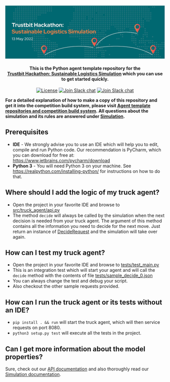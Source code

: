 <p align="center">
  <a href="https://www.bitmovin.com">
    <img alt="Trustbit Hackathon: Sustainable Logistics Simulation" src="images/header.jpeg" >
  </a>

  <h4 align="center">This is the <b>Python</b> agent template repository for the <br><a href="https://trustbit.tech/hackathon" target="_blank">Trustbit Hackathon: Sustainable Logistics Simulation</a> which you can use to get started quickly.</h4>

  <p align="center">
    <a href="LICENSE"><img src="https://img.shields.io/badge/License-MIT-yellow.svg" alt="License"></img></a>
        <a href="https://trustbit.tech"><img src="https://img.shields.io/badge/Organizer-Trustbit-%23006871" alt="Join Slack chat"></img></a>
    <a href="https://join.slack.com/t/trustbitsusta-vl26615/shared_invite/zt-17i36qlc1-h6L0GsJov2gPLLSYFaqNmw"><img src="https://img.shields.io/badge/Slack-join%20chat-green" alt="Join Slack chat"></img></a>
  </p>
</p>

**For a detailed explanation of how to make a copy of this repository and get it into the competition build system, please visit [Agent template repositories and competition build system](https://github.com/trustbit/logistic-hackathon-public#3-create-a-new-ssh-key-for-the-competition-build-system). All questions about the simulation and its rules are answered under [Simulation](https://github.com/trustbit/logistic-hackathon-public#simulation).**

## Prerequisites
- **IDE** - We strongly advise you to use an IDE which will help you to edit, compile and run Python code. Our recommendation is PyCharm, which you can download for free at: https://www.jetbrains.com/pycharm/download
- **Python 3** - You will need Python 3 on your machine. See https://realpython.com/installing-python/ for instructions on how to do that.

## Where should I add the logic of my truck agent?
- Open the project in your favorite IDE and browse to [src/truck_agent/api.py](src/truck_agent/api.py)
- The method `decide` will always be called by the simulation when the next decision is needed from your truck agent. The argument of this method contains all the information you need to decide for the next move. Just return an instance of [DecideRequest](src/truck_agent/api.py) and the simulation will take over again.

## How can I test my truck agent?
- Open the project in your favorite IDE and browse to [tests/test_main.py](tests/test_main.py)
- This is an integration test which will start your agent and will call the `decide` method with the contents of file [tests/sample_decide_0.json](tests/sample_decide_0.json)
- You can always change the test and debug your script.
- Also checkout the other sample requests provided.

## How can I run the truck agent or its tests without an IDE?
- `pip install . && run` will start the truck agent, which will then service requests on port 8080.
- `python3 setup.py test` will execute all the tests in the project.

## Can I get more information about the model properties?
Sure, check out our [API documentation](https://app.swaggerhub.com/apis-docs/trustbit/trustbit-sustainable-logistics-simulation/1.0.0) and also thoroughly read our [Simulation documentation](https://github.com/trustbit/logistic-hackathon-public#simulation).